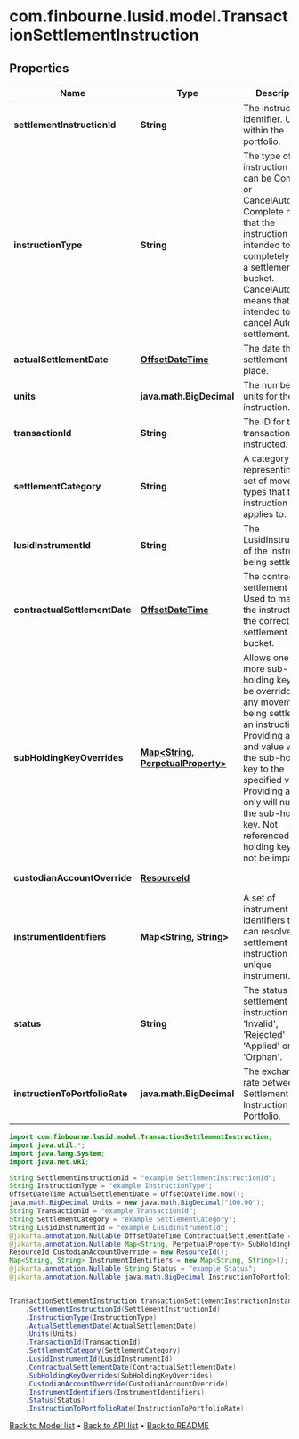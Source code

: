 # com.finbourne.lusid.model.TransactionSettlementInstruction

## Properties

Name | Type | Description | Notes
------------ | ------------- | ------------- | -------------
**settlementInstructionId** | **String** | The instruction identifier. Unique within the portfolio. | [default to String]
**instructionType** | **String** | The type of instruction which can be Complete or CancelAutomatic. Complete means that the instruction is intended to completely settle a settlement bucket. CancelAutomatic means that it is intended to cancel Automatic settlement. | [default to String]
**actualSettlementDate** | [**OffsetDateTime**](OffsetDateTime.md) | The date that settlement takes place. | [default to OffsetDateTime]
**units** | **java.math.BigDecimal** | The number of units for the instruction. | [default to java.math.BigDecimal]
**transactionId** | **String** | The ID for the transaction being instructed. | [default to String]
**settlementCategory** | **String** | A category representing the set of movement types that this instruction applies to. | [default to String]
**lusidInstrumentId** | **String** | The LusidInstrumentId of the instrument being settled. | [default to String]
**contractualSettlementDate** | [**OffsetDateTime**](OffsetDateTime.md) | The contractual settlement date. Used to match the instruction to the correct settlement bucket. | [optional] [default to OffsetDateTime]
**subHoldingKeyOverrides** | [**Map&lt;String, PerpetualProperty&gt;**](PerpetualProperty.md) | Allows one or more sub-holding keys to be overridden for any movement being settled by an instruction. Providing a key and value will set the sub-holding key to the specified value; Providing a key only will nullify the sub-holding key. Not referenced sub-holding keys will not be impacted.  | [optional] [default to Map<String, PerpetualProperty>]
**custodianAccountOverride** | [**ResourceId**](ResourceId.md) |  | [optional] [default to ResourceId]
**instrumentIdentifiers** | **Map&lt;String, String&gt;** | A set of instrument identifiers that can resolve the settlement instruction to a unique instrument. | [default to Map<String, String>]
**status** | **String** | The status of the settlement instruction - &#39;Invalid&#39;, &#39;Rejected&#39; &#39;Applied&#39; or &#39;Orphan&#39;. | [optional] [default to String]
**instructionToPortfolioRate** | **java.math.BigDecimal** | The exchange rate between the Settlement Instruction and Portfolio. | [optional] [default to java.math.BigDecimal]

```java
import com.finbourne.lusid.model.TransactionSettlementInstruction;
import java.util.*;
import java.lang.System;
import java.net.URI;

String SettlementInstructionId = "example SettlementInstructionId";
String InstructionType = "example InstructionType";
OffsetDateTime ActualSettlementDate = OffsetDateTime.now();
java.math.BigDecimal Units = new java.math.BigDecimal("100.00");
String TransactionId = "example TransactionId";
String SettlementCategory = "example SettlementCategory";
String LusidInstrumentId = "example LusidInstrumentId";
@jakarta.annotation.Nullable OffsetDateTime ContractualSettlementDate = OffsetDateTime.now();
@jakarta.annotation.Nullable Map<String, PerpetualProperty> SubHoldingKeyOverrides = new Map<String, PerpetualProperty>();
ResourceId CustodianAccountOverride = new ResourceId();
Map<String, String> InstrumentIdentifiers = new Map<String, String>();
@jakarta.annotation.Nullable String Status = "example Status";
@jakarta.annotation.Nullable java.math.BigDecimal InstructionToPortfolioRate = new java.math.BigDecimal("100.00");


TransactionSettlementInstruction transactionSettlementInstructionInstance = new TransactionSettlementInstruction()
    .SettlementInstructionId(SettlementInstructionId)
    .InstructionType(InstructionType)
    .ActualSettlementDate(ActualSettlementDate)
    .Units(Units)
    .TransactionId(TransactionId)
    .SettlementCategory(SettlementCategory)
    .LusidInstrumentId(LusidInstrumentId)
    .ContractualSettlementDate(ContractualSettlementDate)
    .SubHoldingKeyOverrides(SubHoldingKeyOverrides)
    .CustodianAccountOverride(CustodianAccountOverride)
    .InstrumentIdentifiers(InstrumentIdentifiers)
    .Status(Status)
    .InstructionToPortfolioRate(InstructionToPortfolioRate);
```


[Back to Model list](../README.md#documentation-for-models) &#8226; [Back to API list](../README.md#documentation-for-api-endpoints) &#8226; [Back to README](../README.md)
